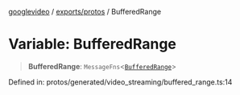 [googlevideo](../../../README.md) / [exports/protos](../README.md) / BufferedRange

# Variable: BufferedRange

> **BufferedRange**: `MessageFns`\<[`BufferedRange`](../interfaces/BufferedRange.md)\>

Defined in: protos/generated/video\_streaming/buffered\_range.ts:14
